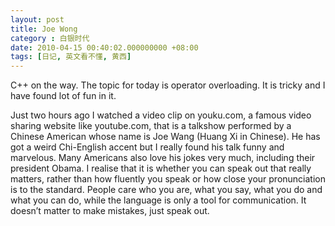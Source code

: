 ```yaml
---
layout: post 
title: Joe Wong
category : 白银时代
date: 2010-04-15 00:40:02.000000000 +08:00
tags: [日记, 英文看不懂, 黄西]
---
```


C++ on the way. The topic for today is operator overloading. It is tricky and I have found lot of fun in it.
  
Just two hours ago I watched a video clip on youku.com, a famous video sharing website like youtube.com, that is a talkshow performed by a Chinese American whose name is Joe Wang (Huang Xi in Chinese). He has got a weird Chi-English accent but I really found his talk funny and marvelous. Many Americans also love his jokes very much, including their president Obama. I realise that it is whether you can speak out that really matters, rather than how fluently you speak or how close your pronunciation is to the standard. People care who you are, what you say, what you do and what you can do, while the language is only a tool for communication. It doesn’t matter to make mistakes, just speak out. 

